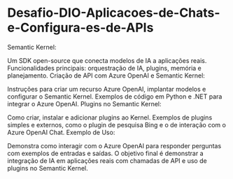 # Desafio-DIO-Aplicacoes-de-Chats-e-Configura-es-de-APIs

Semantic Kernel:

Um SDK open-source que conecta modelos de IA a aplicações reais.
Funcionalidades principais: orquestração de IA, plugins, memória e planejamento.
Criação de API com Azure OpenAI e Semantic Kernel:

Instruções para criar um recurso Azure OpenAI, implantar modelos e configurar o Semantic Kernel.
Exemplos de código em Python e .NET para integrar o Azure OpenAI.
Plugins no Semantic Kernel:

Como criar, instalar e adicionar plugins ao Kernel.
Exemplos de plugins simples e externos, como o plugin de pesquisa Bing e o de interação com o Azure OpenAI Chat.
Exemplo de Uso:

Demonstra como interagir com o Azure OpenAI para responder perguntas com exemplos de entradas e saídas.
O objetivo final é demonstrar a integração de IA em aplicações reais com chamadas de API e uso de plugins no Semantic Kernel.

